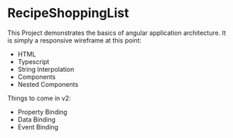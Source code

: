 # RecipeShoppingList

This Project demonstrates the basics of angular application architecture.  It is simply a responsive wireframe at this point: 
- HTML
- Typescript
- String Interpolation
- Components
- Nested Components

Things to come in v2:
- Property Binding
- Data Binding
- Event Binding
